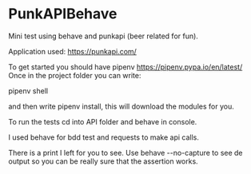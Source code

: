 # PunkAPIBehave
Mini test using behave and punkapi (beer related for fun).

Application used: https://punkapi.com/

To get started you should have pipenv https://pipenv.pypa.io/en/latest/
Once in the project folder you can write:

pipenv shell

and then write 
pipenv install,
this will download the modules for you.

To run the tests cd into API folder and behave in console.

I used behave for bdd test and requests to make api calls.

There is a print I left for you to see.
Use behave --no-capture to see de output so you can be really sure that the assertion works.
